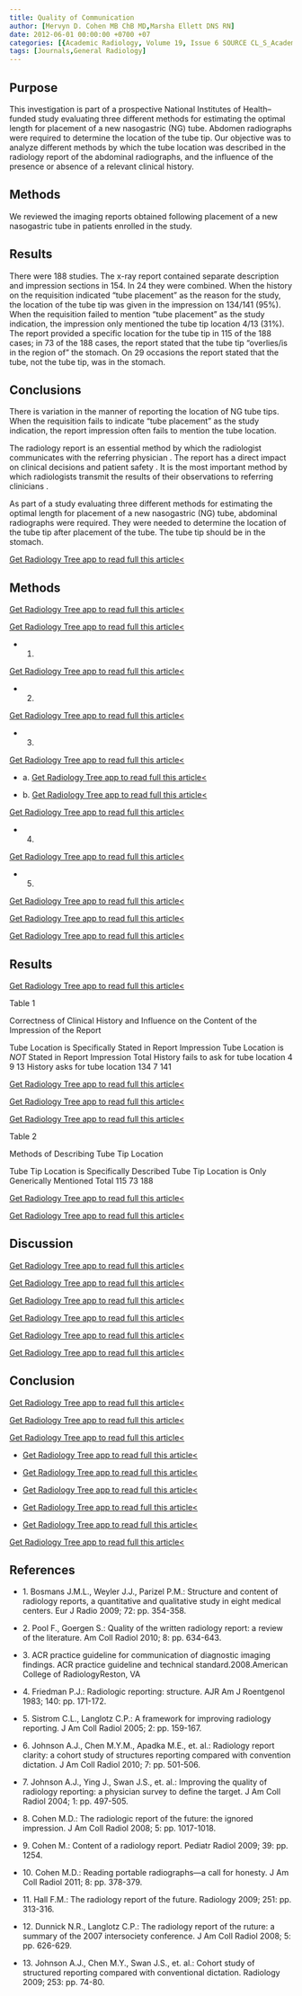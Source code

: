 ```yaml
---
title: Quality of Communication
author: [Mervyn D. Cohen MB ChB MD,Marsha Ellett DNS RN]
date: 2012-06-01 00:00:00 +0700 +07
categories: [{Academic Radiology, Volume 19, Issue 6 SOURCE CL_S_AcademicRadiologyVolume19Issue6 1}]
tags: [Journals,General Radiology]
---
```

## Purpose

This investigation is part of a prospective National Institutes of Health–funded study evaluating three different methods for estimating the optimal length for placement of a new nasogastric (NG) tube. Abdomen radiographs were required to determine the location of the tube tip. Our objective was to analyze different methods by which the tube location was described in the radiology report of the abdominal radiographs, and the influence of the presence or absence of a relevant clinical history.

## Methods

We reviewed the imaging reports obtained following placement of a new nasogastric tube in patients enrolled in the study.

## Results

There were 188 studies. The x-ray report contained separate description and impression sections in 154. In 24 they were combined. When the history on the requisition indicated “tube placement” as the reason for the study, the location of the tube tip was given in the impression on 134/141 (95%). When the requisition failed to mention “tube placement” as the study indication, the impression only mentioned the tube tip location 4/13 (31%). The report provided a specific location for the tube tip in 115 of the 188 cases; in 73 of the 188 cases, the report stated that the tube tip “overlies/is in the region of” the stomach. On 29 occasions the report stated that the tube, not the tube tip, was in the stomach.

## Conclusions

There is variation in the manner of reporting the location of NG tube tips. When the requisition fails to indicate “tube placement” as the study indication, the report impression often fails to mention the tube location.

The radiology report is an essential method by which the radiologist communicates with the referring physician . The report has a direct impact on clinical decisions and patient safety . It is the most important method by which radiologists transmit the results of their observations to referring clinicians .

As part of a study evaluating three different methods for estimating the optimal length for placement of a new nasogastric (NG) tube, abdominal radiographs were required. They were needed to determine the location of the tube tip after placement of the tube. The tube tip should be in the stomach.

[Get Radiology Tree app to read full this article<](https://clinicalpub.com/app)

## Methods

[Get Radiology Tree app to read full this article<](https://clinicalpub.com/app)

[Get Radiology Tree app to read full this article<](https://clinicalpub.com/app)

- 1.
[Get Radiology Tree app to read full this article<](https://clinicalpub.com/app)

- 2.
[Get Radiology Tree app to read full this article<](https://clinicalpub.com/app)

- 3.
[Get Radiology Tree app to read full this article<](https://clinicalpub.com/app)


  - a.
    [Get Radiology Tree app to read full this article<](https://clinicalpub.com/app)

  - b.
    [Get Radiology Tree app to read full this article<](https://clinicalpub.com/app)


[Get Radiology Tree app to read full this article<](https://clinicalpub.com/app)

- 4.
[Get Radiology Tree app to read full this article<](https://clinicalpub.com/app)

- 5.
[Get Radiology Tree app to read full this article<](https://clinicalpub.com/app)


[Get Radiology Tree app to read full this article<](https://clinicalpub.com/app)

[Get Radiology Tree app to read full this article<](https://clinicalpub.com/app)

## Results

[Get Radiology Tree app to read full this article<](https://clinicalpub.com/app)

Table 1


Correctness of Clinical History and Influence on the Content of the Impression of the Report


Tube Location is Specifically Stated in Report Impression Tube Location is _NOT_ Stated in Report Impression Total History fails to ask for tube location 4 9 13 History asks for tube location 134 7 141

[Get Radiology Tree app to read full this article<](https://clinicalpub.com/app)

[Get Radiology Tree app to read full this article<](https://clinicalpub.com/app)

[Get Radiology Tree app to read full this article<](https://clinicalpub.com/app)

Table 2


Methods of Describing Tube Tip Location


Tube Tip Location is Specifically Described Tube Tip Location is Only Generically Mentioned Total 115 73 188

[Get Radiology Tree app to read full this article<](https://clinicalpub.com/app)

[Get Radiology Tree app to read full this article<](https://clinicalpub.com/app)

## Discussion

[Get Radiology Tree app to read full this article<](https://clinicalpub.com/app)

[Get Radiology Tree app to read full this article<](https://clinicalpub.com/app)

[Get Radiology Tree app to read full this article<](https://clinicalpub.com/app)

[Get Radiology Tree app to read full this article<](https://clinicalpub.com/app)

[Get Radiology Tree app to read full this article<](https://clinicalpub.com/app)

[Get Radiology Tree app to read full this article<](https://clinicalpub.com/app)

## Conclusion

[Get Radiology Tree app to read full this article<](https://clinicalpub.com/app)

[Get Radiology Tree app to read full this article<](https://clinicalpub.com/app)

[Get Radiology Tree app to read full this article<](https://clinicalpub.com/app)

- [Get Radiology Tree app to read full this article<](https://clinicalpub.com/app)

- [Get Radiology Tree app to read full this article<](https://clinicalpub.com/app)

- [Get Radiology Tree app to read full this article<](https://clinicalpub.com/app)

- [Get Radiology Tree app to read full this article<](https://clinicalpub.com/app)

- [Get Radiology Tree app to read full this article<](https://clinicalpub.com/app)


[Get Radiology Tree app to read full this article<](https://clinicalpub.com/app)

## References

- 1\. Bosmans J.M.L., Weyler J.J., Parizel P.M.: Structure and content of radiology reports, a quantitative and qualitative study in eight medical centers. Eur J Radio 2009; 72: pp. 354-358.


- 2\. Pool F., Goergen S.: Quality of the written radiology report: a review of the literature. Am Coll Radiol 2010; 8: pp. 634-643.


- 3\.  ACR practice guideline for communication of diagnostic imaging findings. ACR practice guideline and technical standard.2008.American College of RadiologyReston, VA


- 4\. Friedman P.J.: Radiologic reporting: structure. AJR Am J Roentgenol 1983; 140: pp. 171-172.


- 5\. Sistrom C.L., Langlotz C.P.: A framework for improving radiology reporting. J Am Coll Radiol 2005; 2: pp. 159-167.


- 6\. Johnson A.J., Chen M.Y.M., Apadka M.E., et. al.: Radiology report clarity: a cohort study of structures reporting compared with convention dictation. J Am Coll Radiol 2010; 7: pp. 501-506.


- 7\. Johnson A.J., Ying J., Swan J.S., et. al.: Improving the quality of radiology reporting: a physician survey to define the target. J Am Coll Radiol 2004; 1: pp. 497-505.


- 8\. Cohen M.D.: The radiologic report of the future: the ignored impression. J Am Coll Radiol 2008; 5: pp. 1017-1018.


- 9\. Cohen M.: Content of a radiology report. Pediatr Radiol 2009; 39: pp. 1254.


- 10\. Cohen M.D.: Reading portable radiographs—a call for honesty. J Am Coll Radiol 2011; 8: pp. 378-379.


- 11\. Hall F.M.: The radiology report of the future. Radiology 2009; 251: pp. 313-316.


- 12\. Dunnick N.R., Langlotz C.P.: The radiology report of the ruture: a summary of the 2007 intersociety conference. J Am Coll Radiol 2008; 5: pp. 626-629.


- 13\. Johnson A.J., Chen M.Y., Swan J.S., et. al.: Cohort study of structured reporting compared with conventional dictation. Radiology 2009; 253: pp. 74-80.